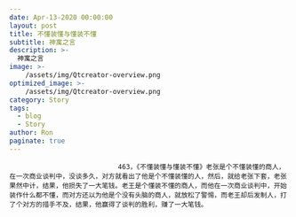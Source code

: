 ```yaml
---
date: Apr-13-2020 00:00:00
layout: post
title: 不懂装懂与懂装不懂
subtitle: 神寓之言
description: >-
  神寓之言
image: >-
    /assets/img/Qtcreator-overview.png
optimized_image: >-
    /assets/img/Qtcreator-overview.png
category: Story
tags:
  - blog
  - Story
author: Ron
paginate: true
---
```


							　　463，《不懂装懂与懂装不懂》老张是个不懂装懂的商人，在一次商业谈判中，没谈多久，对方就看出了他是个不懂装懂的人，然后，就给老张下套，老张果然中计，结果，他损失了一大笔钱。老王是个懂装不懂的商人，而他在一次商业谈判中，开始装作什么都不懂，而对方还以为他是个没有头脑的商人，就放松了警惕，而老王却后发制人，打了个对方的措手不及，结果，他赢得了谈判的胜利，赚了一大笔钱。
							
							
						